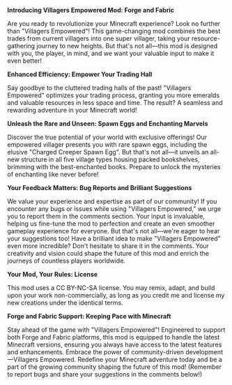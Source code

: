 **Introducing Villagers Empowered Mod: Forge and Fabric**

Are you ready to revolutionize your Minecraft experience? Look no further than "Villagers Empowered"! This game-changing mod combines the best
trades from current villagers into one super villager, taking your resource-gathering journey to new heights. But that's not all—this mod is
designed with you, the player, in mind, and we want your valuable input to make it even better!



**Enhanced Efficiency: Empower Your Trading Hall**

Say goodbye to the cluttered trading halls of the past! "Villagers Empowered" optimizes your trading process, granting you more emeralds and
valuable resources in less space and time. The result? A seamless and rewarding adventure in your Minecraft world!



**Unleash the Rare and Unseen: Spawn Eggs and Enchanting Marvels**

Discover the true potential of your world with exclusive offerings! Our empowered villager presents you with rare spawn eggs, including the
elusive "Charged Creeper Spawn Egg". But that's not all—it unveils an all-new structure in all five village types housing packed bookshelves,
brimming with the best-enchanted books. Prepare to unlock the mysteries of enchanting like never before!



**Your Feedback Matters: Bug Reports and Brilliant Suggestions**

We value your experience and expertise as part of our community! If you encounter any bugs or issues while using "Villagers Empowered," we urge
you to report them in the comments section. Your input is invaluable, helping us fine-tune the mod to perfection and create an even smoother
gameplay experience for everyone. But that's not all—we're eager to hear your suggestions too! Have a brilliant idea to make "Villagers
Empowered" even more incredible? Don't hesitate to share it in the comments. Your creativity and vision could shape the future of this mod and
enrich the journeys of countless players worldwide.



**Your Mod, Your Rules: License**

This mod uses a CC BY-NC-SA license. You may remix, adapt, and build upon your work non-commercially, as long as you credit me and license my 
new creations under the identical terms.



**Forge and Fabric Support: Keeping Pace with Minecraft**

Stay ahead of the game with "Villagers Empowered"! Engineered to support both Forge and Fabric platforms, this mod is equipped to handle the
latest Minecraft versions, ensuring you always have access to the latest features and enhancements. Embrace the power of community-driven
development—Villagers Empowered. Redefine your Minecraft adventure today and be a part of the growing community shaping the future of this
mod! (Remember to report bugs and share your suggestions in the comments below!)